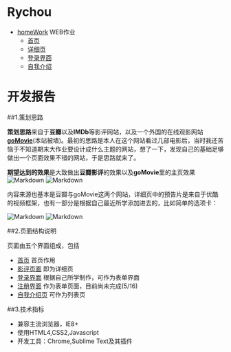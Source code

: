 
# Rychou

* [homeWork](./myhomework/) WEB作业
	* [首页](./myhomework/index.html) 
	* [详细页](./myhomework/video.html)
    * [登录界面](./myhomework/logIn.html) 
    * [自我介绍](./myhomework/myinf.html) 
# 开发报告 
##1.策划思路

**策划思路**来自于**豆瓣**以及**IMDb**等影评网站，以及一个外国的在线观影网站 **[goMovie](https://gomovies.to/)**(本站被墙)。最初的思路是本人在这个网站看过几部电影后，当时我还苦恼于不知道期末大作业要设计成什么主题的网站，想了一下，发现自己的基础足够做出一个页面效果不错的网站，于是思路就来了。

**期望达到的效果**是大致做出**豆瓣影评**的效果以及**goMovie**里的主页效果
![Markdown](http://i4.buimg.com/1949/2ef94566699d1ef8.png)
![Markdown](http://i2.muimg.com/1949/971d8204fec06661.png)

内容来源也基本是豆瓣与goMovie这两个网站，详细页中的预告片是来自于优酷的视频框架，也有一部分是根据自己最近所学添加进去的，比如简单的选项卡：

![Markdown](http://i2.muimg.com/1949/548fa97effb54977.png)
![Markdown](http://i2.muimg.com/1949/765af1042b856750.png)

##2.页面结构说明

页面由五个界面组成，包括

* [首页](./myhomework/index.html) 首页作用
* [影评页面](./myhomework/video.html) 即为详细页
* [登录界面](./myhomework/logIn.html) 根据自己所学制作，可作为表单界面
* [注册界面]() 作为表单页面，目前尚未完成(5/16)
* [自我介绍页](./myhomework/myinf.html) 可作为列表页

##3.技术指标

* 兼容主流浏览器，IE8+
* 使用HTML4,CSS2,Javascript
* 开发工具：Chrome,Sublime Text及其插件